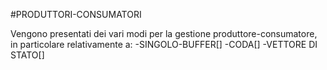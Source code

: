 #PRODUTTORI-CONSUMATORI

Vengono presentati dei vari modi per la gestione produttore-consumatore, in particolare relativamente a:
-SINGOLO-BUFFER[]
-CODA[]
-VETTORE DI STATO[]
